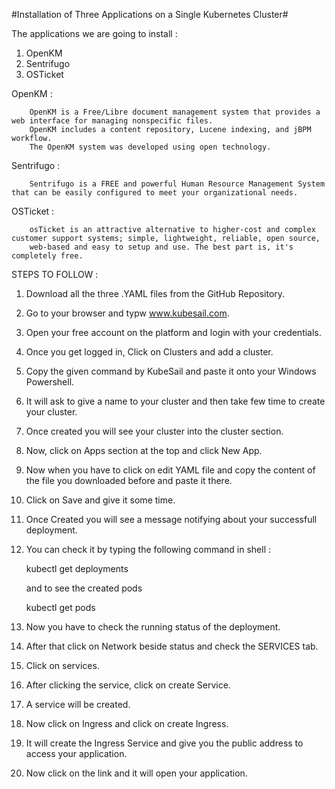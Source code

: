 #Installation of Three Applications on a Single Kubernetes Cluster#

The applications we are going to install :

1. OpenKM
2. Sentrifugo
3. OSTicket

OpenKM :

        OpenKM is a Free/Libre document management system that provides a web interface for managing nonspecific files. 
        OpenKM includes a content repository, Lucene indexing, and jBPM workflow. 
        The OpenKM system was developed using open technology.
        
Sentrifugo :

        Sentrifugo is a FREE and powerful Human Resource Management System that can be easily configured to meet your organizational needs.
        
OSTicket :

        osTicket is an attractive alternative to higher-cost and complex customer support systems; simple, lightweight, reliable, open source,
        web-based and easy to setup and use. The best part is, it's completely free.
        
        
STEPS TO FOLLOW :

1. Download all the three .YAML files from the GitHub Repository.
2. Go to your browser and typw www.kubesail.com.
3. Open your free account on the platform and login with your credentials.
4. Once you get logged in, Click on Clusters and add a cluster.
5. Copy the given command by KubeSail and paste it onto your Windows Powershell.
6. It will ask to give a name to your cluster and then take few time to create your cluster.
7. Once created you will see your cluster into the cluster section.
8. Now, click on Apps section at the top and click New App.
9. Now when you have to click on edit YAML file and copy the content of the file you downloaded before and paste it there.
10. Click on Save and give it some time.
11. Once Created you will see a message notifying about your successfull deployment.
12. You can check it by typing the following command in shell :
      
      kubectl get deployments
      
      and to see the created pods 
      
      kubectl get pods
     
13. Now you have to check the running status of the deployment.
14. After that click on Network beside status and check the SERVICES tab.
15. Click on services.
16. After clicking the service, click on create Service.
17. A service will be created.
18. Now click on Ingress and click on create Ingress.
19. It will create the Ingress Service and give you the public address to access your application.
20. Now click on the link and it will open your application.
